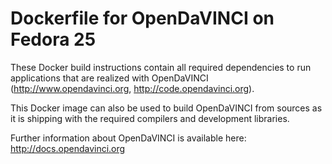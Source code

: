 # Dockerfile for OpenDaVINCI on Fedora 25

These Docker build instructions contain all required dependencies to run
applications that are realized with OpenDaVINCI (http://www.opendavinci.org,
http://code.opendavinci.org).

This Docker image can also be used to build OpenDaVINCI from sources
as it is shipping with the required compilers and development libraries.

Further information about OpenDaVINCI is available here: http://docs.opendavinci.org

